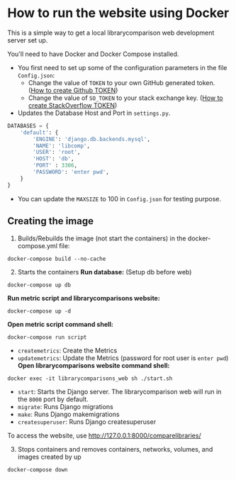 # How to run the website using Docker

This is a simple way to get a local librarycomparison web development server set up.

You'll need to have Docker and Docker Compose installed.

- You first need to set up some of the configuration parameters in the file `Config.json`:
	- Change the value of `TOKEN` to your own GitHub generated token. ([How to create Github TOKEN](https://github.com/ualberta-smr/LibraryMetricScripts/wiki/Creating-access-tokens#github-token))
	- Change the value of `SO_TOKEN` to your stack exchange key. ([How to create StackOverflow TOKEN](https://github.com/ualberta-smr/LibraryMetricScripts/wiki/Creating-access-tokens#stackoverflow-token))
- Updates the Database Host and Port in `settings.py`.
```python
DATABASES = {
    'default': {
        'ENGINE': 'django.db.backends.mysql',        
        'NAME': 'libcomp',
        'USER': 'root',
        'HOST': 'db',
        'PORT' : 3306,
     	'PASSWORD': 'enter pwd',
    }
}
```

- You can update the `MAXSIZE` to 100 in `Config.json` for testing purpose.

## Creating the image

1. Builds/Rebuilds the image (not start the containers) in the docker-compose.yml file:

```
docker-compose build --no-cache
```

2. Starts the containers
**Run database:** (Setup db before web)
```
docker-compose up db
```
**Run metric script and librarycomparisons website:**
```
docker-compose up -d
```
**Open metric script command shell:**
```
docker-compose run script
```
-   `createmetrics`: Create the Metrics
-   `updatemetrics`: Update the Metrics (password for root user is `enter pwd`)
**Open librarycomparisons website command shell:**
```
docker exec -it librarycomparisons_web sh ./start.sh
```
-   `start`: Starts the Django server. The librarycomparison web will run in the `8000` port by default. 
-   `migrate`: Runs Django migrations
-   `make`: Runs Django makemigrations
-   `createsuperuser`: Runs Django createsuperuser

To access the website, use http://127.0.0.1:8000/comparelibraries/

3. Stops containers and removes containers, networks, volumes, and images created by up

```
docker-compose down
```
